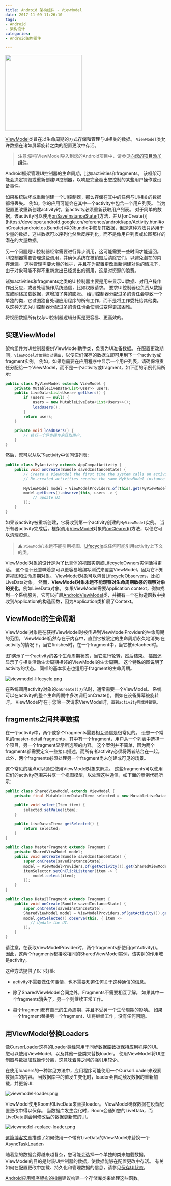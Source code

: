 ```yaml
---
title: Android 架构组件 - ViewModel
date: 2017-11-09 11:26:10
tags:
- Android
- 架构设计
categories:
- Android架构组件

---
```



<img src="https://developer.android.google.cn/topic/images/arch/icons/icons_cards_viewmodel.svg" width="240" height="240" align=center/>

[ViewModel](https://developer.android.google.cn/reference/android/arch/lifecycle/ViewModel.html)类旨在以生命周期的方式存储和管理与ui相关的数据。
`ViewModel`类允许数据在诸如屏幕旋转之类的配置更改中存活。

> 注意:要将ViewModel导入到您的Android项目中，请参见[向您的项目添加组件](/2017/11/08/adding-components/)。

Android框架管理UI控制器的生命周期，比如activities和fragments。
该框架可能会决定销毁或重新创建UI控制器，以响应完全超出您控制的某些用户操作或设备事件。

如果系统破坏或重新创建一个UI控制器，那么存储在其中的任何与UI相关的数据都将丢失。
例如，你的应用可能会在其中一个activity中包含一个用户列表。
当为配置更改重新创建activity时，新activity必须重新获取用户列表。
对于简单的数据，该activity可以使用[onSaveInstanceState()](https://developer.android.google.cn/reference/android/app/Activity.html#onSaveInstanceState(android.os.Bundle))方法，并从[onCreate()](https://developer.android.google.cn/reference/android/app/Activity.html#onCreate(android.os.Bundle))中的bundle中恢复其数据，但是这种方法只适用于少量的数据，这些数据可以序列化然后反序列化，而不是像用户列表或位图那样的潜在的大量数据。

另一个问题是UI控制器经常需要进行异步调用，这可能需要一些时间才能返回。
UI控制器需要管理这些调用，并确保系统在被销毁后清除它们，以避免潜在的内存泄漏。
这种管理需要大量的维护，并且在为配置更改重新创建对象的情况下，由于对象可能不得不重新发出已经发出的调用，这是对资源的浪费。

诸如activities和fragments之类的UI控制器主要是用来显示UI数据、对用户操作作出反应，或者处理操作系统通信，比如权限请求。
要求UI控制器也负责从数据库或网络加载数据，这增加了类的膨胀。
给UI控制器分配过多的责任会导致一个单独的类，它试图独自处理应用程序的所有工作，而不是将工作委托给其他类。
以这种方式为UI控制器分配过多的责任也会使测试变得更加困难。

将视图数据所有权与UI控制器逻辑分离是更容易、更高效的。

<!-- more -->

## 实现ViewModel

架构组件为UI控制器提供ViewModel助手类，负责为UI准备数据。
在配置更改期间，`ViewModel对象将自动保留`，以便它们保存的数据立即可用到下一个activity或fragment实例。
例如，如果您需要在应用程序中显示一个用户列表，请确保将责任分配给一个ViewModel，而不是一个activity或fragment，如下面的示例代码所示:

```java
public class MyViewModel extends ViewModel {
    private MutableLiveData<List<User>> users;
    public LiveData<List<User>> getUsers() {
        if (users == null) {
            users = new MutableLiveData<List<Users>>();
            loadUsers();
        }
        return users;
    }

    private void loadUsers() {
        // 执行一个异步操作来获取用户.
    }
}
```

然后，您可以从以下activity中访问该列表:

```java
public class MyActivity extends AppCompatActivity {
    public void onCreate(Bundle savedInstanceState) {
        // Create a ViewModel the first time the system calls an activity's onCreate() method.
        // Re-created activities receive the same MyViewModel instance created by the first activity.

        MyViewModel model = ViewModelProviders.of(this).get(MyViewModel.class);
        model.getUsers().observe(this, users -> {
            // update UI
        });
    }
}
```

如果该activity被重新创建，它将收到第一个activity创建的`MyViewModel`实例。
当所有者activity完成后，框架调用[ViewModel](https://developer.android.google.cn/reference/android/arch/lifecycle/ViewModel.html)对象的[onCleared()](https://developer.android.google.cn/reference/android/arch/lifecycle/ViewModel.html#onCleared())方法，以便它可以清理资源。

> ⚠️:`ViewModel`永远不能引用视图、[Lifecycle](https://developer.android.google.cn/reference/android/arch/lifecycle/Lifecycle.html)或任何可能引用activity上下文的类。

ViewModel对象的设计是为了比具体的视图实例或LifecycleOwners实例活得更活。
这个设计还意味着您可以更容易地编写测试来覆盖ViewModel，因为它不知道视图和生命周期对象。
ViewModel对象可以包含LifecycleObservers，比如LiveData对象。
然而，**ViewModel对象永远不能观察对生命周期敏感的观察对象的变化**，例如LiveData对象。
如果ViewModel需要Application context，例如找到一个系统服务，它可以扩展[AndroidViewModel](https://developer.android.google.cn/reference/android/arch/lifecycle/AndroidViewModel.html)类，并拥有一个在构造函数中接收到Application的构造函数，因为Application类扩展了Context。

## ViewModel的生命周期

ViewModel对象是在获得ViewModel时被传递到ViewModelProvider的生命周期的范围。
ViewModel仍然存在于内存中，直到它被限定的生命周期永久地消失:在activity的情况下，当它finishes时，在一个fragment中，当它被detached时。

图1演示了一个activity的各个生命周期状态，当它进行轮转，然后结束。
插图还显示了与相关活动生命周期相邻的ViewModel的生命周期。
这个特殊的图说明了activity的状态。
同样的基本状态也适用于fragment的生命周期。

![viewmodel-lifecycle.png](https://developer.android.google.cn/images/topic/libraries/architecture/viewmodel-lifecycle.png)

在系统调用activity对象的`onCreate()`方法时，通常需要一个ViewModel。
系统可以在activity的整个生命周期中多次调用onCreate()，例如在设备屏幕被旋转时。
ViewModel存在于您第一次请求ViewModel时，`直到activity完成并销毁`。

## fragments之间共享数据

在一个activity中，两个或多个fragments需要相互通信是很常见的。
设想一个常见的master-detail fragments，其中有一个fragment，用户从一个列表中选择一个项目，另一个fragment显示所选项的内容。
这个案例并不简单，因为两个fragments都需要定义一些接口描述，而所有者activity必须将两者结合在一起。
此外，两个fragments必须处理另一个fragment尚未创建或可见的场景。

这个常见的痛点可以通过使用ViewModel对象来解决。
这些fragments可以使用它们的activity范围来共享一个视图模型，以处理这种通信，如下面的示例代码所示:

```java
public class SharedViewModel extends ViewModel {
    private final MutableLiveData<Item> selected = new MutableLiveData<Item>();

    public void select(Item item) {
        selected.setValue(item);
    }

    public LiveData<Item> getSelected() {
        return selected;
    }
}

public class MasterFragment extends Fragment {
    private SharedViewModel model;
    public void onCreate(Bundle savedInstanceState) {
        super.onCreate(savedInstanceState);
        model = ViewModelProviders.of(getActivity()).get(SharedViewModel.class);
        itemSelector.setOnClickListener(item -> {
            model.select(item);
        });
    }
}

public class DetailFragment extends Fragment {
    public void onCreate(Bundle savedInstanceState) {
        super.onCreate(savedInstanceState);
        SharedViewModel model = ViewModelProviders.of(getActivity()).get(SharedViewModel.class);
        model.getSelected().observe(this, { item ->
           // Update the UI.
        });
    }
}
```

请注意，在获取ViewModelProvider时，两个fragments都使用getActivity()。
因此，这两个fragments都接收相同的SharedViewModel实例，该实例的作用域是activity。

这种方法提供了以下好处:

* activity不需要做任何事情，也不需要知道任何关于这种通信的信息。

* 除了SharedViewModel合同之外，Fragments不需要相互了解。
如果其中一个fragments消失了，另一个则继续正常工作。

* 每个fragment都有自己的生命周期，并且不受另一个生命周期的影响。
如果一个fragment替换另一个fragment，UI将继续工作，没有任何问题。

## 用ViewModel替换Loaders

像[CursorLoader](https://developer.android.google.cn/reference/android/content/CursorLoader.html)这样的Loader类经常用于同步数据库数据保持应用程序的UI。
您可以使用ViewModel，以及其他一些类来替换loader。
使用ViewModel将UI控制器与数据加载操作分离，这意味着类之间的强引用较少。

在使用loaders的一种常见方法中，应用程序可能使用一个CursorLoader来观察数据库的内容。
当数据库中的值发生变化时，loader会自动触发数据的重新加载，并更新UI:

![viewmodel-loader.png](https://developer.android.google.cn/images/topic/libraries/architecture/viewmodel-loader.png)

ViewModel使用Room和LiveData来替换loader。
ViewModel确保数据在设备配置更改中得以保存。
当数据库发生变化时，Room会通知您的LiveData，而LiveData则会用修改后的数据更新您的UI。

![viewmodel-replace-loader.png](https://developer.android.google.cn/images/topic/libraries/architecture/viewmodel-replace-loader.png)

[这篇博客文章](https://medium.com/google-developers/lifecycle-aware-data-loading-with-android-architecture-components-f95484159de4)描述了如何使用一个带有LiveData的ViewModel来替换一个[AsyncTaskLoader](https://developer.android.google.cn/reference/android/content/AsyncTaskLoader.html)。

随着您的数据变得越来越复杂，您可能会选择一个单独的类来加载数据。
ViewModel的目的是封装UI控制器的数据，使数据能够在配置更改中存活。
有关如何在配置更改中加载、持久化和管理数据的信息，请参见[保存UI状态](https://developer.android.google.cn/topic/libraries/architecture/saving-state.html)。

[Android应用程序架构的指南](/2017/11/08/GuidetoAppArchitecture/)建议构建一个存储库类来处理这些函数。
